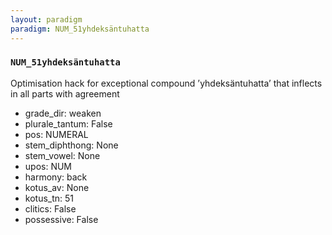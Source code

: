 ```yaml
---
layout: paradigm
paradigm: NUM_51yhdeksäntuhatta
---
```

### ` NUM_51yhdeksäntuhatta `

Optimisation hack for exceptional compound ’yhdeksäntuhatta’ that inflects in all parts with agreement
* grade_dir: weaken
* plurale_tantum: False
* pos: NUMERAL
* stem_diphthong: None
* stem_vowel: None
* upos: NUM
* harmony: back
* kotus_av: None
* kotus_tn: 51
* clitics: False
* possessive: False
